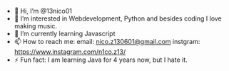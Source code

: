 - 👋 Hi, I’m @13nico01
- 👀 I’m interested in Webdevelopment, Python and besides coding I love making music.
- 🌱 I’m currently learning Javascript
- 📫 How to reach me: email: nico.z130601@gmail.com  instgram: https://www.instagram.com/n1co.z13/
- ⚡ Fun fact: I am learning Java for 4 years now, but I hate it.

